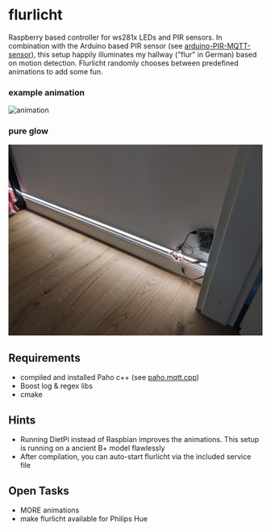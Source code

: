 # flurlicht

Raspberry based controller for ws281x LEDs and PIR sensors. In combination with the Arduino based PIR sensor (see [arduino-PIR-MQTT-sensor](https://github.com/Develbold/arduino_pir_mqtt_ha)), this setup happily illuminates my hallway ("flur" in German) based on motion detection. Flurlicht randomly chooses between predefined animations to add some fun.

### example animation
![animation](https://github.com/Develbold/flurlicht/blob/c1e42a7e4bb6a9606746e18717a8d06bb30ccad4/media/animation.gif)
### pure glow
![glow](https://github.com/Develbold/flurlicht/blob/7e49f473e105249284784a15cb13037f8d2dc292/media/glow.jpg)

## Requirements
- compiled and installed Paho c++ (see [paho.mqtt.cpp](https://github.com/eclipse/paho.mqtt.cpp))
- Boost log & regex libs
- cmake

## Hints
- Running DietPi instead of Raspbian improves the animations. This setup is running on a ancient B+ model flawlessly
- After compilation, you can auto-start flurlicht via the included service file

## Open Tasks
- MORE animations
- make flurlicht available for Philips Hue
